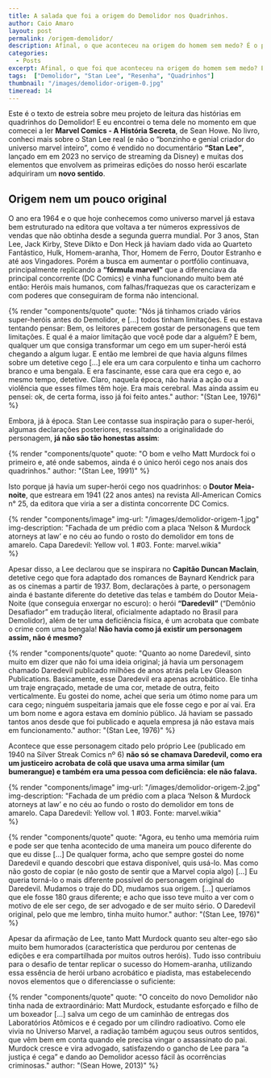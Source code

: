 ```yaml
---
title: A salada que foi a origem do Demolidor nos Quadrinhos.
author: Caio Amaro
layout: post
permalink: /origem-demolidor/
description: Afinal, o que aconteceu na origem do homem sem medo? É o primeiro super-herói cego mesmo? Por que 7 desenhistas durante as 20 primeiras edições? Que picuinha foi essa que rolou nos créditos das histórias? Stan lee copiou o nome de outro herói?
categories:
  - Posts
excerpt: Afinal, o que foi que aconteceu na origem do homem sem medo? É o primeiro super-herói cego mesmo? Por que 7 desenhistas durante as 20 primeiras edições? Que picuinha foi essa que rolou nos créditos das histórias? Stan lee copiou o nome de outro herói?
tags:  ["Demolidor", "Stan Lee", "Resenha", "Quadrinhos"]
thumbnail: "/images/demolidor-origem-0.jpg"
timeread: 14
---
```


Este é o texto de estreia sobre meu projeto de leitura das histórias em quadrinhos do Demolidor! E eu encontrei o tema dele no momento em que comecei a ler **Marvel Comics - A História Secreta**, de Sean Howe. No livro, conheci mais sobre o Stan Lee real (e não o “bonzinho e genial criador do universo marvel inteiro”, como é vendido no documentário **“Stan Lee”**, lançado em em 2023 no serviço de streaming da Disney) e muitas dos elementos que envolvem as primeiras edições do nosso herói escarlate adquiriram um **novo sentido**. 


## Origem nem um pouco original

O ano era 1964 e o que hoje conhecemos como universo marvel já estava bem estruturado na editora que voltava a ter números expressivos de vendas que não obtinha desde a segunda guerra mundial. Por 3 anos, Stan Lee, Jack Kirby, Steve Dikto e Don Heck já haviam dado vida ao Quarteto Fantástico, Hulk, Homem-aranha, Thor, Homem de Ferro, Doutor Estranho e até aos Vingadores. Porém a busca em aumentar o portfólio continuava, principalmente replicando a **“fórmula marvel”** que a diferenciava da principal concorrente (DC Comics) e vinha funcionando muito bem até então: Heróis mais humanos, com falhas/fraquezas que os caracterizam e com poderes que conseguiram de forma não intencional.

{% render "components/quote" 
quote: "Nós já tínhamos criado vários super-heróis antes do Demolidor, e [...] todos tinham limitações. E eu estava tentando pensar: Bem, os leitores parecem gostar de personagens que tem limitações. E qual é a maior limitação que você pode dar a alguém? E bem, qualquer um que consiga transformar um cego em um super-herói está chegando a algum lugar. E então me lembrei de que havia alguns filmes sobre um detetive cego [...] ele era um cara corpulento e tinha um cachorro branco e uma bengala. E era fascinante, esse cara que era cego e, ao mesmo tempo, detetive. Claro, naquela época, não havia a ação ou a violência que esses filmes têm hoje. Era mais cerebral. Mas ainda assim eu pensei: ok, de certa forma, isso já foi feito antes." 
author: "(Stan Lee, 1976)" 
%}

Embora, já à época. Stan Lee contasse sua inspiração para o super-herói, algumas declarações posteriores, ressaltando a originalidade do personagem, **já não são tão honestas assim**: 

{% render "components/quote" 
quote: "O bom e velho Matt Murdock foi o primeiro e, até onde sabemos, ainda é o único herói cego nos anais dos quadrinhos."
author: "(Stan Lee, 1991)" 
%}

Isto porque já havia um super-herói cego nos quadrinhos: o **Doutor Meia-noite**, que estreara em 1941 (22 anos antes) na revista All-American Comics n° 25, da editora que viria a ser a distinta concorrente DC Comics.

{% render "components/image" 
img-url: "/images/demolidor-origem-1.jpg"
img-description: "Fachada de um prédio com a placa ‘Nelson & Murdock atorneys at law’ e no céu ao fundo o rosto do demolidor em tons de amarelo. Capa Daredevil: Yellow vol. 1 #03. Fonte: marvel.wikia"  
%}

Apesar disso, a Lee declarou que se inspirara no **Capitão Duncan Maclain**, detetive cego que fora adaptado dos romances de Baynard Kendrick para as os cinemas a partir de 1937. Bom, declarações à parte, o personagem ainda é bastante diferente do detetive das telas e também do Doutor Meia-Noite (que conseguia enxergar no escuro): o herói **“Daredevil”** (“Demônio Desafiador” em tradução literal, oficialmente adaptado no Brasil para Demolidor), além de ter uma deficiência física, é um acrobata que combate o crime com uma bengala! **Não havia como já existir um personagem assim, não é mesmo?**

{% render "components/quote" 
quote: "Quanto ao nome Daredevil, sinto muito em dizer que não foi uma ideia original; já havia um personagem chamado Daredevil publicado milhões de anos atrás pela Lev Gleason Publications. Basicamente, esse Daredevil era apenas acrobático. Ele tinha um traje engraçado, metade de uma cor, metade de outra, feito verticalmente. Eu gostei do nome, achei que seria um ótimo nome para um cara cego; ninguém suspeitaria jamais que ele fosse cego e por aí vai. Era um bom nome e agora estava em domínio público. Já haviam se passado tantos anos desde que foi publicado e aquela empresa já não estava mais em funcionamento."
author: "(Stan Lee, 1976)" 
%}

Acontece que esse personagem citado pelo próprio Lee (publicado em 1940 na Silver Streak Comics nº 6) **não só se chamava Daredevil, como era um justiceiro acrobata de colã que usava uma arma similar (um bumerangue) e também era uma pessoa com deficiência: ele não falava.**

{% render "components/image" 
img-url: "/images/demolidor-origem-2.jpg"
img-description: "Fachada de um prédio com a placa ‘Nelson & Murdock atorneys at law’ e no céu ao fundo o rosto do demolidor em tons de amarelo. Capa Daredevil: Yellow vol. 1 #03. Fonte: marvel.wikia"  
%}

{% render "components/quote" 
quote: "Agora, eu tenho uma memória ruim e pode ser que tenha acontecido de uma maneira um pouco diferente do que eu disse [...] De qualquer forma, acho que sempre gostei do nome Daredevil e quando descobri que estava disponível, quis usá-lo. Mas como não gosto de copiar (e não gosto de sentir que a Marvel copia algo) [...] Eu queria torná-lo o mais diferente possível do personagem original do Daredevil. Mudamos o traje do DD, mudamos sua origem. [...] queríamos que ele fosse 180 graus diferente; e acho que isso teve muito a ver com o motivo de ele ser cego, de ser advogado e de ser muito sério. O Daredevil original, pelo que me lembro, tinha muito humor."
author: "(Stan Lee, 1976)" 
%}

Apesar da afirmação de Lee, tanto Matt Murdock quanto seu alter-ego são muito bem humorados (característica que perdurou por centenas de edições e era compartilhada por muitos outros heróis). Tudo isso contribuiu para o desafio de tentar replicar o sucesso do Homem-aranha, utilizando essa essência de herói urbano acrobático e piadista, mas estabelecendo novos elementos que o diferenciasse o suficiente:

{% render "components/quote" 
quote: "O conceito do novo Demolidor não tinha nada de extraordinário: Matt Murdock, estudante esforçado e filho de um boxeador [...] salva um cego de um caminhão de entregas dos Laboratórios Atômicos e é cegado por um cilindro radioativo. Como ele vivia no Universo Marvel, a radiação também aguçou seus outros sentidos, que vêm bem em conta quando ele precisa vingar o assassinato do pai. Murdock cresce e vira advogado, satisfazendo o gancho de Lee para “a justiça é cega” e dando ao Demolidor acesso fácil às ocorrências criminosas."
author: "(Sean Howe, 2013)" 
%}



